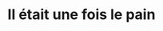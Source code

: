---
title: "Il était une fois le pain"
url: /leognan/il-etait-une-fois-le-pain/
shop: boulangerie
---